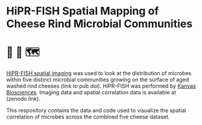 # HiPR-FISH Spatial Mapping of Cheese Rind Microbial Communities 
# :cheese: :microscope: :world_map:

[HiPR-FISH spatial imaging](https://doi.org/10.1038/s41586-020-2983-4) was used to look at the distribution of microbes within five distinct microbial communities growing on the surface of aged washed rind cheeses (link to pub doi). HiPR-FISH was performed by [Kanvas Biosciences](https://www.kanvasbio.com). Imaging data and spatial correlation data is available at (zenodo link). 

This respository contains the data and code used to visualize the spatial correlation of microbes across the combined five cheese dataset. 
